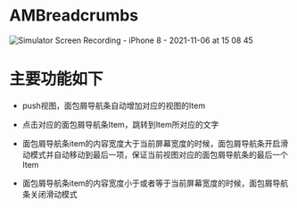 # AMBreadcrumbs
![Simulator Screen Recording - iPhone 8 - 2021-11-06 at 15 08 45](https://user-images.githubusercontent.com/11831439/140604257-01aaf7af-3481-4be4-8c94-622ce72f61d1.gif)

# 主要功能如下
- push视图，面包屑导航条自动增加对应的视图的Item

- 点击对应的面包屑导航条Item，跳转到Item所对应的文字

- 面包屑导航条item的内容宽度大于当前屏幕宽度的时候，面包屑导航条开启滑动模式并自动移动到最后一项，保证当前视图对应的面包屑导航条的最后一个Item

- 面包屑导航条item的内容宽度小于或者等于当前屏幕宽度的时候，面包屑导航条关闭滑动模式
